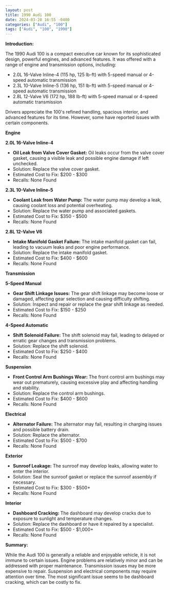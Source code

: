 ```yaml
---
layout: post
title: 1990 Audi 100
date: 2024-03-28 16:55 -0400
categories: ["Audi", "100"]
tags: ["Audi", "100", "1990"]
---
```

**Introduction:**

The 1990 Audi 100 is a compact executive car known for its sophisticated design, powerful engines, and advanced features. It was offered with a range of engine and transmission options, including:

- 2.0L 16-Valve Inline-4 (115 hp, 125 lb-ft) with 5-speed manual or 4-speed automatic transmission
- 2.3L 10-Valve Inline-5 (136 hp, 151 lb-ft) with 5-speed manual or 4-speed automatic transmission
- 2.8L 12-Valve V6 (172 hp, 188 lb-ft) with 5-speed manual or 4-speed automatic transmission

Drivers appreciate the 100's refined handling, spacious interior, and advanced features for its time. However, some have reported issues with certain components.

**Engine**

**2.0L 16-Valve Inline-4**

- **Oil Leak from Valve Cover Gasket:** Oil leaks occur from the valve cover gasket, causing a visible leak and possible engine damage if left unchecked.
- Solution: Replace the valve cover gasket.
- Estimated Cost to Fix: $200 - $300
- Recalls: None Found

**2.3L 10-Valve Inline-5**

- **Coolant Leak from Water Pump:** The water pump may develop a leak, causing coolant loss and potential overheating.
- Solution: Replace the water pump and associated gaskets.
- Estimated Cost to Fix: $350 - $500
- Recalls: None Found

**2.8L 12-Valve V6**

- **Intake Manifold Gasket Failure:** The intake manifold gasket can fail, leading to vacuum leaks and poor engine performance.
- Solution: Replace the intake manifold gasket.
- Estimated Cost to Fix: $400 - $600
- Recalls: None Found

**Transmission**

**5-Speed Manual**

- **Gear Shift Linkage Issues:** The gear shift linkage may become loose or damaged, affecting gear selection and causing difficulty shifting.
- Solution: Inspect and repair or replace the gear shift linkage as needed.
- Estimated Cost to Fix: $150 - $250
- Recalls: None Found

**4-Speed Automatic**

- **Shift Solenoid Failure:** The shift solenoid may fail, leading to delayed or erratic gear changes and transmission problems.
- Solution: Replace the shift solenoid.
- Estimated Cost to Fix: $250 - $400
- Recalls: None Found

**Suspension**

- **Front Control Arm Bushings Wear:** The front control arm bushings may wear out prematurely, causing excessive play and affecting handling and stability.
- Solution: Replace the control arm bushings.
- Estimated Cost to Fix: $400 - $600
- Recalls: None Found

**Electrical**

- **Alternator Failure:** The alternator may fail, resulting in charging issues and possible battery drain.
- Solution: Replace the alternator.
- Estimated Cost to Fix: $500 - $700
- Recalls: None Found

**Exterior**

- **Sunroof Leakage:** The sunroof may develop leaks, allowing water to enter the interior.
- Solution: Seal the sunroof gasket or replace the sunroof assembly if necessary.
- Estimated Cost to Fix: $300 - $500+
- Recalls: None Found

**Interior**

- **Dashboard Cracking:** The dashboard may develop cracks due to exposure to sunlight and temperature changes.
- Solution: Replace the dashboard or have it repaired by a specialist.
- Estimated Cost to Fix: $500 - $1,000+
- Recalls: None Found

**Summary:**

While the Audi 100 is generally a reliable and enjoyable vehicle, it is not immune to certain issues. Engine problems are relatively minor and can be addressed with proper maintenance. Transmission issues may be more expensive to repair. Suspension and electrical components may require attention over time. The most significant issue seems to be dashboard cracking, which can be costly to fix.

